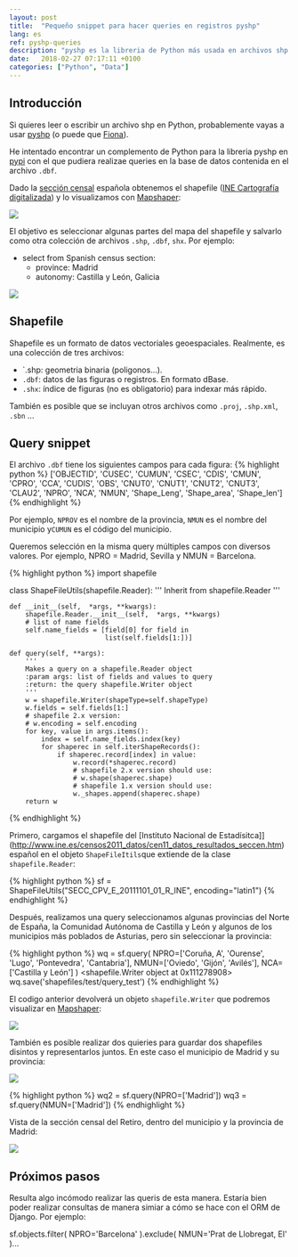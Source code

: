 ```yaml
---
layout: post
title:  "Pequeño snippet para hacer queries en registros pyshp"
lang: es
ref: pyshp-queries
description: "pyshp es la libreria de Python más usada en archivos shp. Vamos a intentar hacer queries con ella."
date:   2018-02-27 07:17:11 +0100
categories: ["Python", "Data"]
---
```

## Introducción
Si quieres leer o escribir un archivo shp en Python, probablemente vayas a usar [pyshp](https://github.com/GeospatialPython/pyshp) (o puede que [Fiona](https://pypi.python.org/pypi/Fiona)).

He intentado encontrar un complemento de Python para la libreria pyshp en [pypi](https://pypi.python.org/pypi?:action=browse&show=all&c=391) con el que pudiera realizae queries en la base de datos contenida en el archivo `.dbf`.

Dado la [sección censal](http://en.eustat.eus/documentos/elem_3830/definicion.html) española obtenemos el shapefile ([INE Cartografía digitalizada](http://www.ine.es/censos2011_datos/cen11_datos_resultados_seccen.htm)) y lo visualizamos con [Mapshaper](http://mapshaper.org/):

<div class="full">
    <a href="/assets/posts/{{page.ref}}/spain.png">
    <img class="img-fluid" src="/assets/posts/{{page.ref}}/spain.png">
    </a>
</div>

El objetivo es seleccionar algunas partes del mapa del shapefile y salvarlo como otra colección de archivos `.shp`, `.dbf`, `shx`. Por ejemplo: 
- select from Spanish census section:
    -  province: Madrid 
    -  autonomy: Castilla y León, Galicia

<div class="full">
    <a href="/assets/posts/{{page.ref}}/madrid-castilla-y-leon-galicia.png">
    <img class="img-fluid" src="/assets/posts/{{page.ref}}/madrid-castilla-y-leon-galicia.png">
    </a>
</div>

## Shapefile

Shapefile es un formato de datos vectoriales geoespaciales. Realmente, es una colección de tres archivos:
- `.shp: geometria binaria (poligonos...).
- `.dbf`: datos de las figuras o registros. En formato dBase.
- `.shx`: índice de figuras (no es obligatorio) para indexar más rápido.

También es posible que se incluyan otros archivos como `.proj`, `.shp.xml`, `.sbn` ...

## Query snippet
El archivo `.dbf` tiene los siguientes campos para cada figura:
{% highlight python %}
['OBJECTID', 'CUSEC', 'CUMUN', 'CSEC', 'CDIS', 'CMUN', 'CPRO', 'CCA', 'CUDIS', 'OBS', 'CNUT0', 'CNUT1', 'CNUT2', 'CNUT3', 'CLAU2', 'NPRO', 'NCA', 'NMUN', 'Shape_Leng', 'Shape_area', 'Shape_len']
{% endhighlight %}

Por ejemplo, `NPROV` es el nombre de la provincia, `NMUN` es el nombre del municipio y`CUMUN` es el código del municipio.

Queremos selección en la misma query múltiples campos con diversos valores. Por ejemplo, NPRO = Madrid, Sevilla y NMUN = Barcelona.

{% highlight python %}
import shapefile

class ShapeFileUtils(shapefile.Reader):
    ''' Inherit from shapefile.Reader '''
    
    def __init__(self,  *args, **kwargs):
        shapefile.Reader.__init__(self,  *args, **kwargs)
        # list of name fields
        self.name_fields = [field[0] for field in
                            list(self.fields[1:])]
    
    def query(self, **args):
        '''
        Makes a query on a shapefile.Reader object
        :param args: list of fields and values to query
        :return: the query shapefile.Writer object
        '''
        w = shapefile.Writer(shapeType=self.shapeType)
        w.fields = self.fields[1:]
        # shapefile 2.x version:
        # w.encoding = self.encoding
        for key, value in args.items():
            index = self.name_fields.index(key)
            for shaperec in self.iterShapeRecords():
                if shaperec.record[index] in value:
                    w.record(*shaperec.record)
                    # shapefile 2.x version should use:
                    # w.shape(shaperec.shape)
                    # shapefile 1.x version should use:
                    w._shapes.append(shaperec.shape)
        return w
{% endhighlight %}

Primero, cargamos el shapefile del [Instituto Nacional de Estadísitca]](http://www.ine.es/censos2011_datos/cen11_datos_resultados_seccen.htm) español en el objeto `ShapeFileItils`que extiende de la clase `shapefile.Reader`:

{% highlight python %}
sf = ShapeFileUtils("SECC_CPV_E_20111101_01_R_INE",
                     encoding="latin1")
{% endhighlight %}

Después, realizamos una query seleccionamos algunas provincias del Norte de España, la Comunidad Autónoma de Castilla y León y algunos de los municipios más poblados de Asturias, pero sin seleccionar la provincia:

{% highlight python %}
wq = sf.query(
         NPRO=['Coruña, A', 'Ourense', 'Lugo', 'Pontevedra', 'Cantabria'],
         NMUN=['Oviedo', 'Gijón', 'Avilés'],
         NCA=['Castilla y León']
    )
<shapefile.Writer object at 0x111278908>
wq.save('shapefiles/test/query_test')
{% endhighlight %}

El codigo anterior devolverá un objeto `shapefile.Writer` que podremos visualizar en [Mapshaper](http://mapshaper.org/):

<div class="full">
    <a href="/assets/posts/{{page.ref}}/galicia-castilla-y-leon-cantabria-asturias-municipios.png">
    <img class="img-fluid" src="/assets/posts/{{page.ref}}/galicia-castilla-y-leon-cantabria-asturias-municipios.png">
    </a>
</div>

También es posible realizar dos quieries para guardar dos shapefiles disintos y representarlos juntos. En este caso el municipio de Madrid y su provincia:

<div class="full">
    <a href="/assets/posts/{{page.ref}}/madrid-madrid.png">
    <img class="img-fluid" src="/assets/posts/{{page.ref}}/madrid-madrid.png">
    </a>
</div>

{% highlight python %}
wq2 = sf.query(NPRO=['Madrid'])
wq3 = sf.query(NMUN=['Madrid'])
{% endhighlight %}

Vista de la sección censal del Retiro, dentro del municipio y la provincia de Madrid:

<div class="full">
    <a href="/assets/posts/{{page.ref}}/madrid-madrid-retiro.png">
    <img class="img-fluid" src="/assets/posts/{{page.ref}}/madrid-madrid-retiro.png">
    </a>
</div>

## Próximos pasos

Resulta algo incómodo realizar las queris de esta manera. Estaría bien poder realizar consultas de manera simiar a cómo se hace con el ORM de Django. Por ejemplo:

 sf.objects.filter(
    NPRO='Barcelona'
).exclude(
    NMUN='Prat de Llobregat, El'
)...